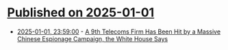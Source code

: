 # [Published on 2025-01-01](index.md)

* [2025-01-01, 23:59:00](https://soylentnews.org/article.pl?sid=24/12/31/0812259&from=rss) - [A 9th Telecoms Firm Has Been Hit by a Massive Chinese Espionage Campaign, the White House Says](https://soylentnews.org/article.pl?sid=24/12/31/0812259&from=rss)
